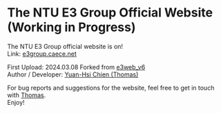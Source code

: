 # The NTU E3 Group Official Website (Working in Progress)
The NTU E3 Group official website is on!  
Link: [e3group.caece.net](e3group.caece.net)  

First Upload: 2024.03.08 Forked from [e3web_v6](github.com/dobahsi/e3web_v6)  
Author / Developer: [Yuan-Hsi Chien (Thomas)](mailto:hsi@caece.net)  

For bug reports and suggestions for the website, feel free to get in touch with [Thomas](hsi@caece.net).  
Enjoy!
